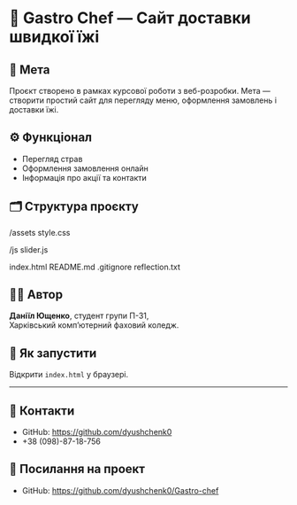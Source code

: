 # 🍱 Gastro Chef — Сайт доставки швидкої їжі

## 🧭 Мета
Проєкт створено в рамках курсової роботи з веб-розробки.
Мета — створити простий сайт для перегляду меню, оформлення замовлень і доставки їжі.

## ⚙️ Функціонал
- Перегляд страв
- Оформлення замовлення онлайн
- Інформація про акції та контакти

## 🗂️ Структура проєкту

/assets
  style.css

/js
  slider.js

index.html
README.md
.gitignore
reflection.txt


## 🧑‍💻 Автор
**Даніїл Ющенко**, студент групи П-31,  
Харківський комп’ютерний фаховий коледж.

## 🚀 Як запустити
Відкрити `index.html` у браузері.

---

## 📄 Контакти
- GitHub: https://github.com/dyushchenk0
- +38 (098)-87-18-756

## 🔗 Посилання на проект

- GitHub: https://github.com/dyushchenk0/Gastro-chef